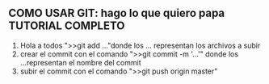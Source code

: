 ## COMO USAR GIT: hago lo que quiero papa TUTORIAL COMPLETO
1. Hola a todos
">>git add ..."donde los ... representan los archivos a subir
2. crear el commit con el comando ">>git commit -m '...'" donde los ...representan el nombre del commit
3. subir el commit con el comando ">>git push origin master"